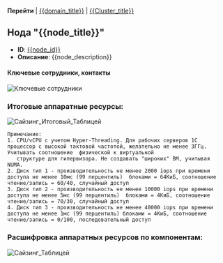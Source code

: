 **Перейти** 
| [{{domain_title}}](/entities/extended_application_card/extended_card_functional_cluster?id={{domain_id}})
| [{{Cluster_title}}](/entities/extended_application_card/extended_card_cluster?id={{Cluster_id}})

## Нода "{{node_title}}"
- **ID**: [{{node_id}}]({{node_link}})
- **Описание**: {{node_description}}

#### Ключевые сотрудники, контакты

![Ключевые сотрудники](@document/Application.doc.KeyContacts?component={{node_id}})

### Итоговые аппаратные ресурсы:

![Сайзинг_Итоговый_Таблицей](@document/technology.doc.CharacteristicsNode.Total?node_id={{node_id}})

    Примечание:
    1. CPU/vCPU c учетом Hyper-Threading. Для рабочих серверов 1С процессор с высокой тактовой частотой, желательно не менее 3ГГц. Учитывать соотношение  физической к виртуальной 
       структуре для гипервизора. Не создавать "широких" ВМ, учитывая NUMA.
    2. Диск тип 1 - производительность не менее 2000 iops при времени доступа не менее 10мс (99 перцентиль)  блоками = 64КиБ, соотношение чтение/запись = 60/40, случайный доступ
    3. Диск тип 2 - производительность не менее 10000 iops при времени доступа не менее 5мс (99 перцентиль)  блоками = 4КиБ, соотношение чтение/запись = 70/30, случайный доступ
    4. Диск тип 3 - производительность не менее 40000 iops при времени доступа не менее 1мс (99 перцентиль) блоками = 4КиБ, соотношение чтение/запись = 0/100, последовательный доступ

### Расшифровка аппаратных ресурсов по компонентам:

![Сайзинг_Таблицей](@document/technology.doc.CharacteristicsNode?node_id={{node_id}})


